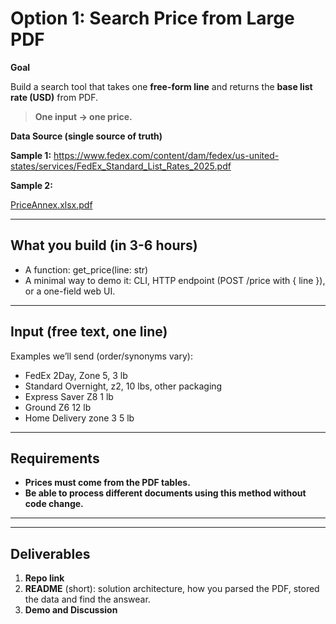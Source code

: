 # Option 1: **Search Price from Large PDF**

**Goal**

Build a search tool that takes one **free-form line** and returns the **base list rate (USD)** from PDF. 

> **One input → one price.**
> 

**Data Source (single source of truth)**

**Sample 1:**
https://www.fedex.com/content/dam/fedex/us-united-states/services/FedEx_Standard_List_Rates_2025.pdf

**Sample 2:**

[PriceAnnex.xlsx.pdf](attachment:4f02822e-5f1d-43db-862b-f54384d04f01:PriceAnnex.xlsx.pdf)

---

## **What you build (in 3-6 hours)**

- A function: get_price(line: str)
- A minimal way to demo it: CLI, HTTP endpoint (POST /price with { line }), or a one-field web UI.

---

## **Input (free text, one line)**

Examples we’ll send (order/synonyms vary):

- FedEx 2Day, Zone 5, 3 lb
- Standard Overnight, z2, 10 lbs, other packaging
- Express Saver Z8 1 lb
- Ground Z6 12 lb
- Home Delivery zone 3 5 lb

---

## **Requirements**

- **Prices must come from the PDF tables.**
- **Be able to process different documents using this method without code change.**

---

---

## **Deliverables**

1. **Repo link**
2. **README** (short): solution architecture, how you parsed the PDF, stored the data and find the answear.
3. **Demo and Discussion**